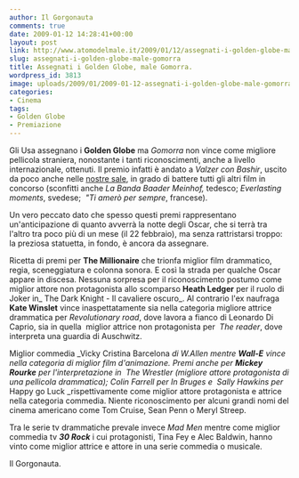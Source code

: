 ```yaml
---
author: Il Gorgonauta
comments: true
date: 2009-01-12 14:28:41+00:00
layout: post
link: http://www.atomodelmale.it/2009/01/12/assegnati-i-golden-globe-male-gomorra/
slug: assegnati-i-golden-globe-male-gomorra
title: Assegnati i Golden Globe, male Gomorra.
wordpress_id: 3813
image: uploads/2009/01/2009-01-12-assegnati-i-golden-globe-male-gomorra.jpg
categories:
- Cinema
tags:
- Golden Globe
- Premiazione
---
```


Gli Usa assegnano i **Golden Globe** ma _Gomorra_ non vince come migliore pellicola straniera, nonostante i tanti riconoscimenti, anche a livello internazionale, ottenuti. Il premio infatti è andato a _Valzer con Bashir_, uscito da poco anche nelle [nostre sale](/2009/01/04/prime-visioni-gennaio-2009.html), in grado di battere tutti gli altri film in concorso (sconfitti anche _La Banda Baader Meinhof,_ tedesco; _Everlasting moments_, svedese;  _"Ti amerò per sempre_, francese).

Un vero peccato dato che spesso questi premi rappresentano un'anticipazione di quanto avverrà la notte degli Oscar, che si terrà tra l'altro tra poco più di un mese (il 22 febbraio), ma senza rattristarsi troppo: la preziosa statuetta, in fondo, è ancora da assegnare.

Ricetta di premi per **The Millionaire** che trionfa miglior film drammatico, regia, sceneggiatura e colonna sonora. E così la strada per qualche Oscar appare in discesa. Nessuna sorpresa per il riconoscimento postumo come miglior attore non protagonista allo scomparso **Heath Ledger** per il ruolo di Joker in_ The Dark Knight - Il cavaliere oscuro_. Al contrario l'ex naufraga **Kate Winslet** vince inaspettatamente sia nella categoria  migliore attrice drammatica per _Revolutionary road_, dove lavora a fianco di Leonardo Di Caprio, sia in quella  miglior attrice non protagonista per  _The reader_, dove interpreta una guardia di Auschwitz.

Miglior commedia _Vicky Cristina Barcelona _di W.Allen mentre **_Wall-E_** vince nella categoria di miglior film d'animazione. Premi anche per **Mickey Rourke** per l'interpretazione in  _The Wrestler_ (migliore attore protagonista di una pellicola drammatica); Colin Farrell per _In Bruges_ e  Sally Hawkins per_ Happy go Luck _rispettivamente come miglior attore protagonista e attrice nella categoria commedia. Niente riconoscimento per alcuni grandi nomi del cinema americano come Tom Cruise, Sean Penn o Meryl Streep.

Tra le serie tv drammatiche prevale invece _Mad Men_ mentre come miglior commedia tv **_30 Rock_** i cui protagonisti, Tina Fey e Alec Baldwin, hanno vinto come miglior attrice e attore in una serie commedia o musicale.

Il Gorgonauta.
